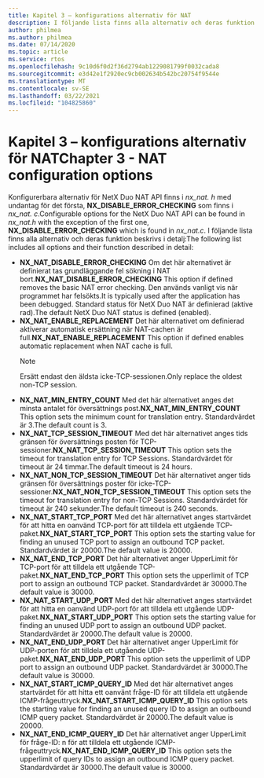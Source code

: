 ```yaml
---
title: Kapitel 3 – konfigurations alternativ för NAT
description: I följande lista finns alla alternativ och deras funktion beskrivs i detalj
author: philmea
ms.author: philmea
ms.date: 07/14/2020
ms.topic: article
ms.service: rtos
ms.openlocfilehash: 9c10d6f0d2f36d2794ab1229081799f0032cada8
ms.sourcegitcommit: e3d42e1f2920ec9cb002634b542bc20754f9544e
ms.translationtype: MT
ms.contentlocale: sv-SE
ms.lasthandoff: 03/22/2021
ms.locfileid: "104825860"
---
```

# <a name="chapter-3---nat-configuration-options"></a><span data-ttu-id="e0624-103">Kapitel 3 – konfigurations alternativ för NAT</span><span class="sxs-lookup"><span data-stu-id="e0624-103">Chapter 3 - NAT configuration options</span></span>

<span data-ttu-id="e0624-104">Konfigurerbara alternativ för NetX Duo NAT API finns i *nx_nat. h* med undantag för det första, **NX_DISABLE_ERROR_CHECKING** som finns i *nx_nat. c*.</span><span class="sxs-lookup"><span data-stu-id="e0624-104">Configurable options for the NetX Duo NAT API can be found in *nx_nat.h* with the exception of the first one, **NX_DISABLE_ERROR_CHECKING** which is found in *nx_nat.c*.</span></span> <span data-ttu-id="e0624-105">I följande lista finns alla alternativ och deras funktion beskrivs i detalj:</span><span class="sxs-lookup"><span data-stu-id="e0624-105">The following list includes all options and their function described in detail:</span></span>

- <span data-ttu-id="e0624-106">**NX_NAT_DISABLE_ERROR_CHECKING** Om det här alternativet är definierat tas grundläggande fel sökning i NAT bort.</span><span class="sxs-lookup"><span data-stu-id="e0624-106">**NX_NAT_DISABLE_ERROR_CHECKING** This option if defined removes the basic NAT error checking.</span></span> <span data-ttu-id="e0624-107">Den används vanligt vis när programmet har felsökts.</span><span class="sxs-lookup"><span data-stu-id="e0624-107">It is typically used after the application has been debugged.</span></span> <span data-ttu-id="e0624-108">Standard status för NetX Duo NAT är definierad (aktive rad).</span><span class="sxs-lookup"><span data-stu-id="e0624-108">The default NetX Duo NAT status is defined (enabled).</span></span>
- <span data-ttu-id="e0624-109">**NX_NAT_ENABLE_REPLACEMENT** Det här alternativet om definierad aktiverar automatisk ersättning när NAT-cachen är full.</span><span class="sxs-lookup"><span data-stu-id="e0624-109">**NX_NAT_ENABLE_REPLACEMENT** This option if defined enables automatic replacement when NAT cache is full.</span></span>
  > [!NOTE]
  > <span data-ttu-id="e0624-110">Ersätt endast den äldsta icke-TCP-sessionen.</span><span class="sxs-lookup"><span data-stu-id="e0624-110">Only replace the oldest non-TCP session.</span></span>
- <span data-ttu-id="e0624-111">**NX_NAT_MIN_ENTRY_COUNT** Med det här alternativet anges det minsta antalet för översättnings post.</span><span class="sxs-lookup"><span data-stu-id="e0624-111">**NX_NAT_MIN_ENTRY_COUNT** This option sets the minimum count for translation entry.</span></span> <span data-ttu-id="e0624-112">Standardvärdet är 3.</span><span class="sxs-lookup"><span data-stu-id="e0624-112">The default count is 3.</span></span>
- <span data-ttu-id="e0624-113">**NX_NAT_TCP_SESSION_TIMEOUT** Med det här alternativet anges tids gränsen för översättnings posten för TCP-sessioner.</span><span class="sxs-lookup"><span data-stu-id="e0624-113">**NX_NAT_TCP_SESSION_TIMEOUT** This option sets the timeout for translation entry for TCP Sessions.</span></span> <span data-ttu-id="e0624-114">Standardvärdet för timeout är 24 timmar.</span><span class="sxs-lookup"><span data-stu-id="e0624-114">The default timeout is 24 hours.</span></span>
- <span data-ttu-id="e0624-115">**NX_NAT_NON_TCP_SESSION_TIMEOUT** Det här alternativet anger tids gränsen för översättnings poster för icke-TCP-sessioner.</span><span class="sxs-lookup"><span data-stu-id="e0624-115">**NX_NAT_NON_TCP_SESSION_TIMEOUT** This option sets the timeout for translation entry for non-TCP Sessions.</span></span> <span data-ttu-id="e0624-116">Standardvärdet för timeout är 240 sekunder.</span><span class="sxs-lookup"><span data-stu-id="e0624-116">The default timeout is 240 seconds.</span></span>
- <span data-ttu-id="e0624-117">**NX_NAT_START_TCP_PORT** Med det här alternativet anges startvärdet för att hitta en oanvänd TCP-port för att tilldela ett utgående TCP-paket.</span><span class="sxs-lookup"><span data-stu-id="e0624-117">**NX_NAT_START_TCP_PORT** This option sets the starting value for finding an unused TCP port to assign an outbound TCP packet.</span></span> <span data-ttu-id="e0624-118">Standardvärdet är 20000.</span><span class="sxs-lookup"><span data-stu-id="e0624-118">The default value is 20000.</span></span>
- <span data-ttu-id="e0624-119">**NX_NAT_END_TCP_PORT** Det här alternativet anger UpperLimit för TCP-port för att tilldela ett utgående TCP-paket.</span><span class="sxs-lookup"><span data-stu-id="e0624-119">**NX_NAT_END_TCP_PORT** This option sets the upperlimit of TCP port to assign an outbound TCP packet.</span></span> <span data-ttu-id="e0624-120">Standardvärdet är 30000.</span><span class="sxs-lookup"><span data-stu-id="e0624-120">The default value is 30000.</span></span>
- <span data-ttu-id="e0624-121">**NX_NAT_START_UDP_PORT** Med det här alternativet anges startvärdet för att hitta en oanvänd UDP-port för att tilldela ett utgående UDP-paket.</span><span class="sxs-lookup"><span data-stu-id="e0624-121">**NX_NAT_START_UDP_PORT** This option sets the starting value for finding an unused UDP port to assign an outbound UDP packet.</span></span> <span data-ttu-id="e0624-122">Standardvärdet är 20000.</span><span class="sxs-lookup"><span data-stu-id="e0624-122">The default value is 20000.</span></span>
- <span data-ttu-id="e0624-123">**NX_NAT_END_UDP_PORT** Det här alternativet anger UpperLimit för UDP-porten för att tilldela ett utgående UDP-paket.</span><span class="sxs-lookup"><span data-stu-id="e0624-123">**NX_NAT_END_UDP_PORT** This option sets the upperlimit of UDP port to assign an outbound UDP packet.</span></span> <span data-ttu-id="e0624-124">Standardvärdet är 30000.</span><span class="sxs-lookup"><span data-stu-id="e0624-124">The default value is 30000.</span></span>
- <span data-ttu-id="e0624-125">**NX_NAT_START_ICMP_QUERY_ID** Med det här alternativet anges startvärdet för att hitta ett oanvänt fråge-ID för att tilldela ett utgående ICMP-frågeuttryck.</span><span class="sxs-lookup"><span data-stu-id="e0624-125">**NX_NAT_START_ICMP_QUERY_ID** This option sets the starting value for finding an unused query ID to assign an outbound ICMP query packet.</span></span> <span data-ttu-id="e0624-126">Standardvärdet är 20000.</span><span class="sxs-lookup"><span data-stu-id="e0624-126">The default value is 20000.</span></span>
- <span data-ttu-id="e0624-127">**NX_NAT_END_ICMP_QUERY_ID** Det här alternativet anger UpperLimit för fråge-ID: n för att tilldela ett utgående ICMP-frågeuttryck.</span><span class="sxs-lookup"><span data-stu-id="e0624-127">**NX_NAT_END_ICMP_QUERY_ID** This option sets the upperlimit of query IDs to assign an outbound ICMP query packet.</span></span> <span data-ttu-id="e0624-128">Standardvärdet är 30000.</span><span class="sxs-lookup"><span data-stu-id="e0624-128">The default value is 30000.</span></span>
